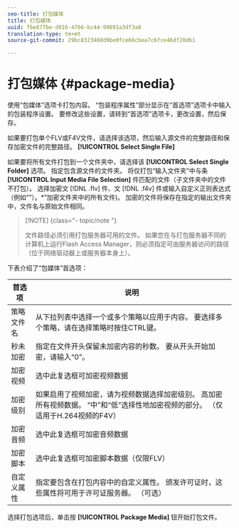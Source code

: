 ```yaml
---
seo-title: 打包媒体
title: 打包媒体
uuid: f6e877be-d916-4766-bc44-99891a3df3a8
translation-type: tm+mt
source-git-commit: 29bc8323460d9be0fce66cbea7c6fce46df20d61

---
```



# 打包媒体 {#package-media}

使用“包媒体”选项卡打包内容。 “包装程序属性”部分显示在“首选项”选项卡中输入的包装程序设置。 要修改这些设置，请转到“首选项”选项卡，更改设置，然后保存。

如果要打包单个FLV或F4V文件，请选择该选项，然后输入源文件的完整路径和保存加密文件的完整路径。 **[!UICONTROL Select Single File]**

如果要将所有文件打包到一个文件夹中，请选择该 **[!UICONTROL Select Single Folder]** 选项。 指定包含源文件的文件夹。 将仅打包“输入文件夹”中与条 **[!UICONTROL Input Media File Selection]** 件匹配的文件（子文件夹中的文件不打包）。 选择加密文 [!DNL .flv] 件、文 [!DNL .f4v] 件或输入自定义正则表达式（例如“”）。*”加密文件夹中的所有文件)。 加密的文件将保存在指定的输出文件夹中，文件名与原始文件相同。

>[!NOTE] {class=&quot;- topic/note &quot;}
>
>文件路径必须引用打包服务器可用的文件。 如果您在与打包服务器不同的计算机上运行Flash Access Manager，则必须指定可由服务器访问的路径（位于网络驱动器上或服务器本身上）。

下表介绍了“包媒体”首选项：

| 首选项 | 说明 |
|---|---|
| 策略文件名 | 从下拉列表中选择一个或多个策略以应用于内容。 要选择多个策略，请在选择策略时按住CTRL键。 |
| 秒未加密 | 指定在文件开头保留未加密内容的秒数。 要从开头开始加密，请输入“0”。 |
| 加密视频 | 选中此复选框可加密视频数据 |
| 加密级别 | 如果启用了视频加密，请为视频数据选择加密级别。 高加密所有视频数据。 “中”和“低”选择性地加密视频的部分。 （仅适用于H.264视频的F4V） |
| 加密音频 | 选中此复选框可加密音频数据 |
| 加密脚本 | 选中此复选框可加密脚本数据（仅限FLV） |
| 自定义属性 | 指定要包含在打包内容中的自定义属性。 颁发许可证时，这些属性将可用于许可证服务器。 （可选） |

选择打包选项后，单击按 **[!UICONTROL Package Media]** 钮开始打包文件。
